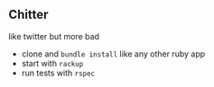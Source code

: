 ## Chitter

like twitter but more bad

- clone and `bundle install` like any other ruby app
- start with `rackup`
- run tests with `rspec`
